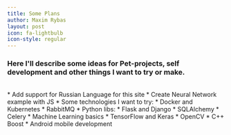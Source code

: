 ```yaml
---
title: Some Plans
author: Maxim Rybas
layout: post
icon: fa-lightbulb
icon-style: regular
---
```


### Here I'll describe some ideas for Pet-projects, self development and other things I want to try or make. 

<br>
* Add support for Russian Language for this site
* Create Neural Network example with JS
* Some technologies I want to try:
	* Docker and Kubernetes
	* RabbitMQ
	* Python libs:
		* Flask and Django
		* SQLAlchemy
		* Celery
	* Machine Learning basics
	* TensorFlow and Keras
	* OpenCV
	* C++ Boost
	* Android mobile development